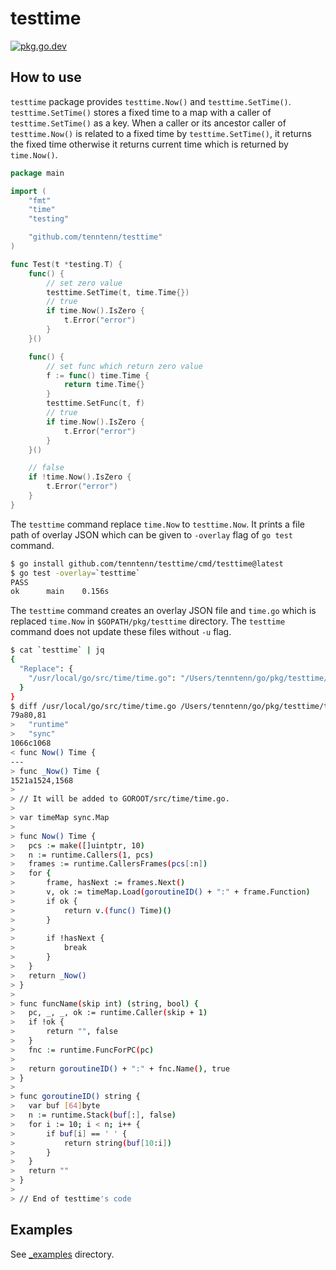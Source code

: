 # testtime

[![pkg.go.dev][gopkg-badge]][gopkg]

## How to use

`testtime` package provides `testtime.Now()` and `testtime.SetTime()`.
`testtime.SetTime()` stores a fixed time to a map with a caller of `testtime.SetTime()` as a key.
When a caller or its ancestor caller of `testtime.Now()` is related to a fixed time by `testtime.SetTime()`, it returns the fixed time otherwise it returns current time which is returned by `time.Now()`.

```go
package main

import (
	"fmt"
	"time"
	"testing"

	"github.com/tenntenn/testtime"
)

func Test(t *testing.T) {
	func() {
		// set zero value
		testtime.SetTime(t, time.Time{})
		// true
		if time.Now().IsZero {
			t.Error("error")
		}
	}()

	func() {
		// set func which return zero value
		f := func() time.Time {
			return time.Time{}
		}
		testtime.SetFunc(t, f)
		// true
		if time.Now().IsZero {
			t.Error("error")
		}
	}()

	// false
	if !time.Now().IsZero {
		t.Error("error")
	}
}
```

The `testtime` command replace `time.Now` to `testtime.Now`.
It prints a file path of overlay JSON which can be given to `-overlay` flag of `go test` command.

```sh
$ go install github.com/tenntenn/testtime/cmd/testtime@latest
$ go test -overlay=`testtime`
PASS
ok  	main	0.156s
```

The `testtime` command creates an overlay JSON file and `time.go` which is replaced `time.Now` in `$GOPATH/pkg/testtime` directory. The `testtime` command does not update these files without `-u` flag.

```sh
$ cat `testtime` | jq
{
  "Replace": {
    "/usr/local/go/src/time/time.go": "/Users/tenntenn/go/pkg/testtime/time_go1.16.go"
  }
}
$ diff /usr/local/go/src/time/time.go /Users/tenntenn/go/pkg/testtime/time_go1.16.go
79a80,81
> 	"runtime"
> 	"sync"
1066c1068
< func Now() Time {
---
> func _Now() Time {
1521a1524,1568
>
> // It will be added to GOROOT/src/time/time.go.
>
> var timeMap sync.Map
>
> func Now() Time {
> 	pcs := make([]uintptr, 10)
> 	n := runtime.Callers(1, pcs)
> 	frames := runtime.CallersFrames(pcs[:n])
> 	for {
> 		frame, hasNext := frames.Next()
> 		v, ok := timeMap.Load(goroutineID() + ":" + frame.Function)
> 		if ok {
> 			return v.(func() Time)()
> 		}
>
> 		if !hasNext {
> 			break
> 		}
> 	}
> 	return _Now()
> }
>
> func funcName(skip int) (string, bool) {
> 	pc, _, _, ok := runtime.Caller(skip + 1)
> 	if !ok {
> 		return "", false
> 	}
> 	fnc := runtime.FuncForPC(pc)
>
> 	return goroutineID() + ":" + fnc.Name(), true
> }
>
> func goroutineID() string {
> 	var buf [64]byte
> 	n := runtime.Stack(buf[:], false)
> 	for i := 10; i < n; i++ {
> 		if buf[i] == ' ' {
> 			return string(buf[10:i])
> 		}
> 	}
> 	return ""
> }
>
> // End of testtime's code
```

## Examples

See [_examples](./_examples) directory.

<!-- links -->
[gopkg]: https://pkg.go.dev/github.com/tenntenn/testtime
[gopkg-badge]: https://pkg.go.dev/badge/github.com/tenntenn/testtime?status.svg
